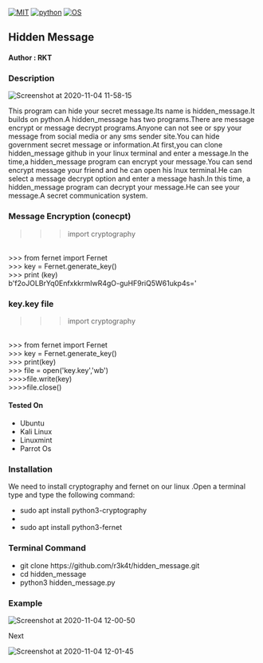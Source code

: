 [![MIT](https://img.shields.io/packagist/l/doctrine/orm.svg)](https://github.com/r3k4t//blob/master/LICENSE) 
[![python](https://img.shields.io/badge/python-3.9.0-brightgreen.svg)](https://www.python.org/downloads/release/python-390/)
[![OS](https://img.shields.io/badge/Tested%20On-Linux-yellowgreen.svg)](https://en.wikipedia.org/wiki/Linux/)

<h2>Hidden Message</h2>

<h4>Author : RKT</h4>

### Description ###

![Screenshot at 2020-11-04 11-58-15](https://user-images.githubusercontent.com/69615463/98142496-e00d9100-1eed-11eb-9a32-8ebef3a06885.png)

This program can hide your secret message.Its name is hidden_message.It builds on python.A hidden_message has two programs.There are message encrypt or message decrypt programs.Anyone  can not see or spy  your message from social media or any sms sender site.You can hide government secret message or information.At first,you can clone hidden_message github in your linux terminal and enter a message.In the time,a hidden_message program can encrypt your message.You can send encrypt message your friend and he can open his lnux terminal.He can select a message decrypt option and enter a message hash.In this time, a hidden_message program can decrypt your message.He can see your message.A secret communication system.


### Message  Encryption (conecpt) ###

>>> import cryptography
<br>
>>> from fernet import Fernet
<br>
>>> key = Fernet.generate_key()
<br>
>>> print (key) 
<br>
b'f2oJOLBrYq0EnfxkkrmIwR4gO-guHF9riQ5W61ukp4s='

### key.key file ###

>>> import cryptography
<br>
>>> from fernet import Fernet
<br>
>>> key = Fernet.generate_key()
<br>
>>> print(key)
<br>
>>> file = open('key.key','wb')
<br>
>>>>file.write(key) 
<br>
>>>>file.close()

#### Tested On ###
                                       
<ul>
<li>Ubuntu</li>
<li>Kali Linux</li>
<li>Linuxmint</li>
<li>Parrot Os</li>
</ul>

### Installation ###

We need to install cryptography and fernet on our linux .Open a terminal type and type the following command:

<ul>
<li>sudo apt install python3-cryptography<li>
<li>sudo apt install python3-fernet
</ul>

### Terminal Command ###

<ul>
<li>git clone https://github.com/r3k4t/hidden_message.git</li>
<li>cd hidden_message   </li>
<li>python3 hidden_message.py </li>
</ul>


### Example ###

![Screenshot at 2020-11-04 12-00-50](https://user-images.githubusercontent.com/69615463/98142775-3e3a7400-1eee-11eb-85f6-fb399dd9ef95.png)

Next

![Screenshot at 2020-11-04 12-01-45](https://user-images.githubusercontent.com/69615463/98142816-4e525380-1eee-11eb-9ccc-bb625b414e0c.png)
